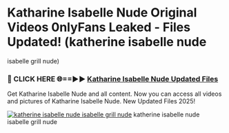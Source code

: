 # Katharine Isabelle Nude Original Videos 0nlyFans Leaked - Files Updated! (katherine isabelle nude<br>
isabelle grill nude)

<h3>🔴 CLICK HERE 🌐==►► <a href="https://tinyurl.com/2p9ay9w9" rel="nofollow">Katharine Isabelle Nude Updated Files</a></h3>

Get Katharine Isabelle Nude and all content. Now you can access all videos and pictures of Katharine Isabelle Nude. New Updated Files 2025!

[![katherine isabelle nude<br>
isabelle grill nude](https://i.imgur.com/KQgVmj3.gif)](https://tinyurl.com/2p9ay9w9)
katherine isabelle nude<br>
isabelle grill nude